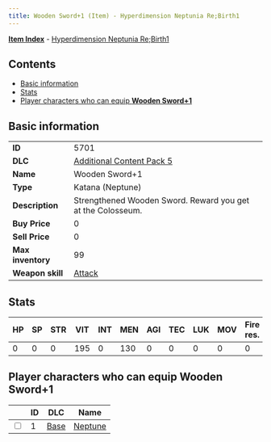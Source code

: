 ```yaml
---
title: Wooden Sword+1 (Item) - Hyperdimension Neptunia Re;Birth1
---
```


[**Item Index**](/neptunia/rb1/item/index.html) - [Hyperdimension Neptunia Re;Birth1](/neptunia/rb1)

## Contents

- [Basic information](#basic-information)
- [Stats](#stats)
- [Player characters who can equip **Wooden Sword+1**](#player-characters-who-can-equip-wooden-sword-1)
## Basic information

|   |   |
| -- | -- |
| **ID** | 5701 |
| **DLC** | [Additional Content Pack 5](/neptunia/rb1/dlc/14-pack5.html) |
| **Name** | Wooden Sword+1 |
| **Type** | Katana (Neptune) |
| **Description** | Strengthened Wooden Sword. Reward you get at the Colosseum. |
| **Buy Price** | 0 |
| **Sell Price** | 0 |
| **Max inventory** | 99 |
| **Weapon skill** | [Attack](/neptunia/rb1/skill/1-1-attack.html) |


## Stats

| HP | SP | STR | VIT | INT | MEN | AGI | TEC | LUK | MOV | Fire res. | Ice res. | Wind res. | Lightning res. |
| -- | -- | --- | --- | --- | --- | --- | --- | --- | --- | --------- | -------- | --------- | -------------- |
| 0 | 0 | 0 | 195 | 0 | 130 | 0 | 0 | 0 | 0 | 0 | 0 | 0 | 0 |


## Player characters who can equip **Wooden Sword+1**

|    | ID | DLC | Name |
| -- | -- | --- | ---- |
| <input type="checkbox" id="rb1-player-1-1" class="trackbox" /> | 1 | [Base](/neptunia/rb1/dlc/1-base.html) | [Neptune](/neptunia/rb1/player/1-1-neptune.html) |
